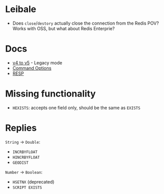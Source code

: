# Leibale

- Does `close`/`destory` actually close the connection from the Redis POV? Works with OSS, but what about Redis Enterprie?

# Docs

- [v4 to v5](./v4-to-v5.md) - Legacy mode
- [Command Options](./command-options.md)
- [RESP](./RESP.md)

# Missing functionality

- `HEXISTS`: accepts one field only, should be the same as `EXISTS`

# Replies

`String` -> `Double`:
- `INCRBYFLOAT`
- `HINCRBYFLOAT`
- `GEODIST`

`Number` -> `Boolean`:
- `HSETNX` (deprecated)
- `SCRIPT EXISTS`
